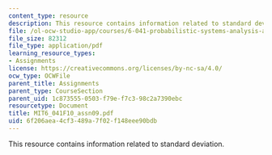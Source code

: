 ```yaml
---
content_type: resource
description: This resource contains information related to standard deviation.
file: /ol-ocw-studio-app/courses/6-041-probabilistic-systems-analysis-and-applied-probability-fall-2010/6f206aea4cf3489a7f02f148eee90bdb_MIT6_041F10_assn09.pdf
file_size: 82312
file_type: application/pdf
learning_resource_types:
- Assignments
license: https://creativecommons.org/licenses/by-nc-sa/4.0/
ocw_type: OCWFile
parent_title: Assignments
parent_type: CourseSection
parent_uid: 1c873555-0503-f79e-f7c3-98c2a7390ebc
resourcetype: Document
title: MIT6_041F10_assn09.pdf
uid: 6f206aea-4cf3-489a-7f02-f148eee90bdb
---
```

This resource contains information related to standard deviation.
